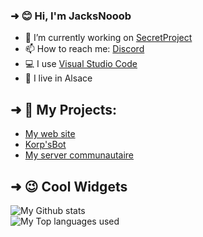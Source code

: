 ### ➜ 😊 Hi, I'm JacksNooob

- 🔭 I’m currently working on [SecretProject]()
- 📫 How to reach me: [Discord](https://discord.com/users/579260691458818060)
- 💻 I use [Visual Studio Code](https://code.visualstudio.com)
- 🥖 I live in Alsace


## ➜ 🚩 My Projects:
- [My web site](http://jackskorps.tk)
- [Korp'sBot](discord.gg/e9gP5meUZc)
- [My server communautaire](discord.gg/uSR9zmq5ZB)

## ➜ 😉 Cool Widgets
<img alt="My Github stats" src="https://github-readme-stats.vercel.app/api?username=noe68&show_icons=true&hide_border=true&theme=tokyonight" /><br />
<img alt="My Top languages used" src="https://github-readme-stats.vercel.app/api/top-langs?username=noe68&show_icons=true&theme=tokyonight&layout=compact" />

